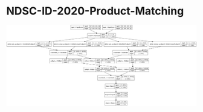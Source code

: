 # NDSC-ID-2020-Product-Matching


<img src="https://github.com/farhantandia/NDSC-ID-2020-Product-Matching/blob/main/plot_model.jpg"/>
